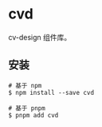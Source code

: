 # cvd

cv-design 组件库。

## 安装

```shell
# 基于 npm
$ npm install --save cvd

# 基于 pnpm
$ pnpm add cvd
```
